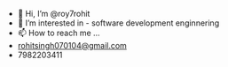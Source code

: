 - 👋 Hi, I’m @roy7rohit
- 👀 I’m interested in - software development enginnering
- 📫 How to reach me ...
- rohitsingh070104@gmail.com
- 7982203411

<!---
roy7rohit/roy7rohit is a ✨ special ✨ repository because its `README.md` (this file) appears on your GitHub profile.
You can click the Preview link to take a look at your changes.
--->
